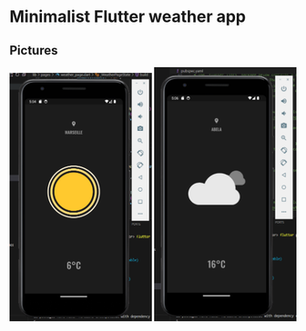 # Minimalist Flutter weather app

## Pictures

<img src="pictures/Capture.PNG" alt="Picture 1" width="250" />
<img src="pictures/Capture2.PNG" alt="Picture 2" width="250" />
